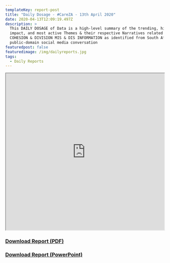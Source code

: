 ```yaml
---
templateKey: report-post
title: "Daily Dosage - #CareZA - 13th April 2020"
date: 2020-04-13T12:09:19.497Z
description: >
  This DAILY DOSAGE of Data is a high-level summary of the trending, highest
  impact, and most active Themes & their respective Narratives related to SOCIAL
  COHESION & DIVISION MIS & DIS INFORMATION as identified from South African
  public-domain social media conversation
featuredpost: false
featuredimage: /img/dailyreports.jpg
tags:
  - Daily Reports
---
```

<iframe src="https://drive.google.com/file/d/1adOTLd3KB6MSH-cTEAJxRw8rMQALd2fK/preview" width="100%" height="500"></iframe>
<a href="https://drive.google.com/u/0/uc?id=1adOTLd3KB6MSH-cTEAJxRw8rMQALd2fK&export=download" target="blank"><h3><strong>Download Report (PDF)</h3></strong></a>
<a href="https://docs.google.com/presentation/d/1T_KXc0NGOd_Dsckzi4vs8DHMWzwsL7bQyt_JMqjKRkY/edit?usp=sharing" target="blank"><h3><strong>Download Report (PowerPoint)</h3></strong></a>


